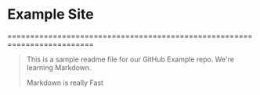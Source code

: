 
# Example Site

=========================================================================

>This is a sample readme file for our GitHub Example repo. We're learning Markdown.
>
>Markdown is really Fast